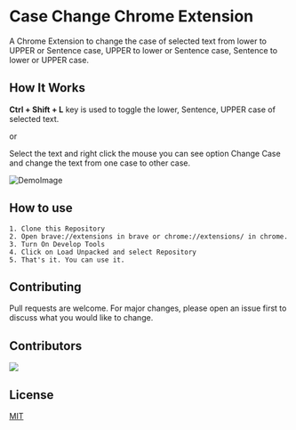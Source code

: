 # Case Change Chrome Extension

A Chrome Extension to change the case of selected text from lower to UPPER or Sentence case, UPPER to lower or Sentence case, Sentence to lower or UPPER case. 

## How It Works

**Ctrl + Shift + L** key is used to toggle the lower, Sentence, UPPER case of selected text.

or

Select the text and right click the mouse you can see option Change Case and change the text from one case to other case.

![DemoImage](/assets/demo.jpg)

## How to use
```
1. Clone this Repository
2. Open brave://extensions in brave or chrome://extensions/ in chrome.
3. Turn On Develop Tools 
4. Click on Load Unpacked and select Repository
5. That's it. You can use it.
```

## Contributing
Pull requests are welcome. For major changes, please open an issue first to discuss what you would like to change.

## Contributors

<a href="https://github.com/jitinchekka/changeCase/graphs/contributors">
  <img src="https://contrib.rocks/image?repo=jitinchekka/changeCase" />
</a>

## License
[MIT](https://choosealicense.com/licenses/mit/)